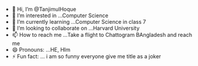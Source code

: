- 👋 Hi, I’m @TanjimulHoque
- 👀 I’m interested in ...Computer Science
- 🌱 I’m currently learning ...Computer Science in class 7
- 💞️ I’m looking to collaborate on ...Harvard University
- 📫 How to reach me ...Take a flight to Chattogram BAngladesh and reach me
- 😄 Pronouns: ...HE, HIm
- ⚡ Fun fact: ... i am  so funny everyone give me title as a joker

<!---
TanjimulHoque/TanjimulHoque is a ✨ special ✨ repository because its `README.md` (this file) appears on your GitHub profile.
You can click the Preview link to take a look at your changes.
--->
